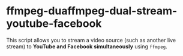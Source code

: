 # ffmpeg-duaffmpeg-dual-stream-youtube-facebook
This script allows you to stream a video source (such as another live stream) to **YouTube and Facebook simultaneously** using `ffmpeg`.
